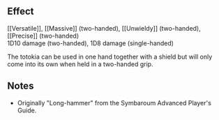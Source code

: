 ## Effect
[[Versatile]], [[Massive]] (two-handed), [[Unwieldy]] (two-handed), [[Precise]] (two-handed)<br>1D10 damage (two-handed), 1D8 damage (single-handed)

The totokia can be used in one hand together with a shield but will only come into its own when held in a two-handed grip.
## Notes
* Originally "Long-hammer" from the Symbaroum Advanced Player's Guide.
